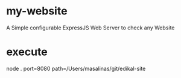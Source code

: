 # my-website
A Simple configurable ExpressJS Web Server to check any Website

# execute
node . port=8080 path=/Users/masalinas/git/edikal-site
